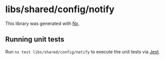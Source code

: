 # libs/shared/config/notify

This library was generated with [Nx](https://nx.dev).

## Running unit tests

Run `nx test libs/shared/config/notify` to execute the unit tests via [Jest](https://jestjs.io).

